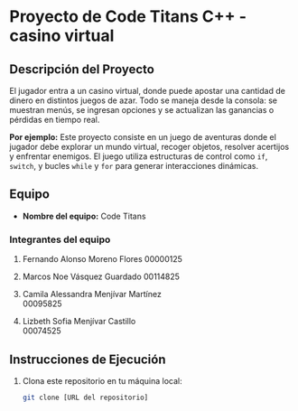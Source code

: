 # Proyecto de Code Titans C++ - casino virtual

## Descripción del Proyecto

El jugador entra a un casino virtual, donde puede apostar una cantidad de dinero en distintos juegos de azar. Todo se maneja desde la consola: se muestran menús, se ingresan opciones y se actualizan las ganancias o pérdidas en tiempo real.

**Por ejemplo:**
Este proyecto consiste en un juego de aventuras donde el jugador debe explorar un mundo virtual, recoger objetos, resolver acertijos y enfrentar enemigos. El juego utiliza estructuras de control como `if`, `switch`, y bucles `while` y `for` para generar interacciones dinámicas.

## Equipo

- **Nombre del equipo:** Code Titans 

### Integrantes del equipo

1. Fernando Alonso Moreno Flores
   00000125 

2. Marcos Noe Vásquez Guardado 
   00114825

3. Camila Alessandra Menjívar Martínez  
00095825

4. Lizbeth Sofia Menjívar Castillo  
00074525

## Instrucciones de Ejecución

1. Clona este repositorio en tu máquina local:
   ```bash
   git clone [URL del repositorio]
